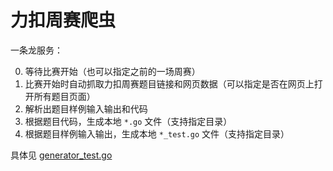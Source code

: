 # 力扣周赛爬虫

一条龙服务：

0. 等待比赛开始（也可以指定之前的一场周赛）
1. 比赛开始时自动抓取力扣周赛题目链接和网页数据（可以指定是否在网页上打开所有题目页面）
2. 解析出题目样例输入输出和代码
3. 根据题目代码，生成本地 `*.go` 文件（支持指定目录）
4. 根据题目样例输入输出，生成本地 `*_test.go` 文件（支持指定目录）

具体见 [generator_test.go](./generator_test.go)
